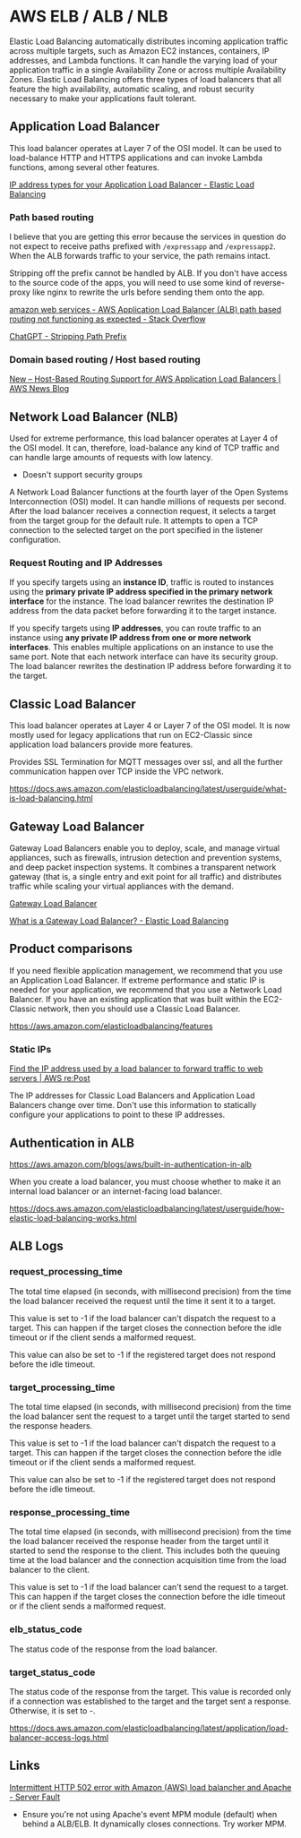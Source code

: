 # AWS ELB / ALB / NLB

Elastic Load Balancing automatically distributes incoming application traffic across multiple targets, such as Amazon EC2 instances, containers, IP addresses, and Lambda functions. It can handle the varying load of your application traffic in a single Availability Zone or across multiple Availability Zones. Elastic Load Balancing offers three types of load balancers that all feature the high availability, automatic scaling, and robust security necessary to make your applications fault tolerant.

## Application Load Balancer

This load balancer operates at Layer 7 of the OSI model. It can be used to load-balance HTTP and HTTPS applications and can invoke Lambda functions, among several other features.

[IP address types for your Application Load Balancer - Elastic Load Balancing](https://docs.aws.amazon.com/elasticloadbalancing/latest/application/load-balancer-ip-address-type.html)

### Path based routing

I believe that you are getting this error because the services in question do not expect to receive paths prefixed with `/expressapp` and `/expressapp2`. When the ALB forwards traffic to your service, the path remains intact.

Stripping off the prefix cannot be handled by ALB. If you don't have access to the source code of the apps, you will need to use some kind of reverse-proxy like nginx to rewrite the urls before sending them onto the app.

[amazon web services - AWS Application Load Balancer (ALB) path based routing not functioning as expected - Stack Overflow](https://stackoverflow.com/questions/45216486/aws-application-load-balancer-alb-path-based-routing-not-functioning-as-expect)

[ChatGPT - Stripping Path Prefix](https://chatgpt.com/share/67a11208-da34-8005-8004-7c625373e55b)

### Domain based routing / Host based routing

[New – Host-Based Routing Support for AWS Application Load Balancers \| AWS News Blog](https://aws.amazon.com/blogs/aws/new-host-based-routing-support-for-aws-application-load-balancers/)

## Network Load Balancer (NLB)

Used for extreme performance, this load balancer operates at Layer 4 of the OSI model. It can, therefore, load-balance any kind of TCP traffic and can handle large amounts of requests with low latency.

- Doesn't support security groups

A Network Load Balancer functions at the fourth layer of the Open Systems Interconnection (OSI) model. It can handle millions of requests per second. After the load balancer receives a connection request, it selects a target from the target group for the default rule. It attempts to open a TCP connection to the selected target on the port specified in the listener configuration.

### Request Routing and IP Addresses

If you specify targets using an **instance ID**, traffic is routed to instances using the **primary private IP address specified in the primary network interface** for the instance. The load balancer rewrites the destination IP address from the data packet before forwarding it to the target instance.

If you specify targets using **IP addresses**, you can route traffic to an instance using **any private IP address from one or more network interfaces**. This enables multiple applications on an instance to use the same port. Note that each network interface can have its security group. The load balancer rewrites the destination IP address before forwarding it to the target.

## Classic Load Balancer

This load balancer operates at Layer 4 or Layer 7 of the OSI model. It is now mostly used for legacy applications that run on EC2-Classic since application load balancers provide more features.

Provides SSL Termination for MQTT messages over ssl, and all the further communication happen over TCP inside the VPC network.

https://docs.aws.amazon.com/elasticloadbalancing/latest/userguide/what-is-load-balancing.html

## Gateway Load Balancer

Gateway Load Balancers enable you to deploy, scale, and manage virtual appliances, such as firewalls, intrusion detection and prevention systems, and deep packet inspection systems. It combines a transparent network gateway (that is, a single entry and exit point for all traffic) and distributes traffic while scaling your virtual appliances with the demand.

[Gateway Load Balancer](https://aws.amazon.com/elasticloadbalancing/gateway-load-balancer/)

[What is a Gateway Load Balancer? - Elastic Load Balancing](https://docs.aws.amazon.com/elasticloadbalancing/latest/gateway/introduction.html)

## Product comparisons

If you need flexible application management, we recommend that you use an Application Load Balancer. If extreme performance and static IP is needed for your application, we recommend that you use a Network Load Balancer. If you have an existing application that was built within the EC2-Classic network, then you should use a Classic Load Balancer.

https://aws.amazon.com/elasticloadbalancing/features

### Static IPs

[Find the IP address used by a load balancer to forward traffic to web servers \| AWS re:Post](https://repost.aws/knowledge-center/elb-find-load-balancer-ip)

The IP addresses for Classic Load Balancers and Application Load Balancers change over time. Don't use this information to statically configure your applications to point to these IP addresses.

## Authentication in ALB

https://aws.amazon.com/blogs/aws/built-in-authentication-in-alb

When you create a load balancer, you must choose whether to make it an internal load balancer or an internet-facing load balancer.

https://docs.aws.amazon.com/elasticloadbalancing/latest/userguide/how-elastic-load-balancing-works.html

## ALB Logs

### request_processing_time

The total time elapsed (in seconds, with millisecond precision) from the time the load balancer received the request until the time it sent it to a target.

This value is set to -1 if the load balancer can't dispatch the request to a target. This can happen if the target closes the connection before the idle timeout or if the client sends a malformed request.

This value can also be set to -1 if the registered target does not respond before the idle timeout.

### target_processing_time

The total time elapsed (in seconds, with millisecond precision) from the time the load balancer sent the request to a target until the target started to send the response headers.

This value is set to -1 if the load balancer can't dispatch the request to a target. This can happen if the target closes the connection before the idle timeout or if the client sends a malformed request.

This value can also be set to -1 if the registered target does not respond before the idle timeout.

### response_processing_time

The total time elapsed (in seconds, with millisecond precision) from the time the load balancer received the response header from the target until it started to send the response to the client. This includes both the queuing time at the load balancer and the connection acquisition time from the load balancer to the client.

This value is set to -1 if the load balancer can't send the request to a target. This can happen if the target closes the connection before the idle timeout or if the client sends a malformed request.

### elb_status_code

The status code of the response from the load balancer.

### target_status_code

The status code of the response from the target. This value is recorded only if a connection was established to the target and the target sent a response. Otherwise, it is set to -.

https://docs.aws.amazon.com/elasticloadbalancing/latest/application/load-balancer-access-logs.html

## Links

[Intermittent HTTP 502 error with Amazon (AWS) load balancher and Apache - Server Fault](https://serverfault.com/questions/1031647/intermittent-http-502-error-with-amazon-aws-load-balancher-and-apache)

- Ensure you're not using Apache's event MPM module (default) when behind a ALB/ELB. It dynamically closes connections. Try worker MPM.
